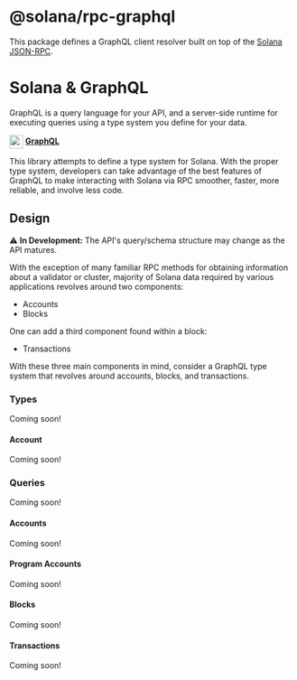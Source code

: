 # @solana/rpc-graphql

This package defines a GraphQL client resolver built on top of the
[Solana JSON-RPC](https://docs.solana.com/api/http).

# Solana & GraphQL

GraphQL is a query language for your API, and a server-side runtime for
executing queries using a type system you define for your data.

<img src="https://upload.wikimedia.org/wikipedia/commons/thumb/1/17/GraphQL_Logo.svg/1024px-GraphQL_Logo.svg.png?20161105194737" alt="graphql-icon" width="24" align="center"/> [**GraphQL**](https://graphql.org/learn/)

This library attempts to define a type system for Solana. With the proper
type system, developers can take advantage of the best features of GraphQL
to make interacting with Solana via RPC smoother, faster, more reliable,
and involve less code.

## Design

⚠️ **In Development:** The API's query/schema structure may change as the API
matures.

With the exception of many familiar RPC methods for obtaining information about
a validator or cluster, majority of Solana data required by various
applications revolves around two components:

-   Accounts
-   Blocks

One can add a third component found within a block:

-   Transactions

With these three main components in mind, consider a GraphQL type system that
revolves around accounts, blocks, and transactions.

### Types

Coming soon!

#### Account

Coming soon!

### Queries

Coming soon!

#### Accounts

Coming soon!

#### Program Accounts

Coming soon!

#### Blocks

Coming soon!

#### Transactions

Coming soon!
